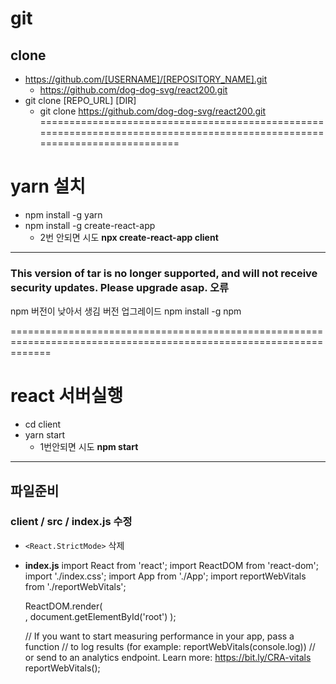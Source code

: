 # git
  ## clone
* https://github.com/[USERNAME]/[REPOSITORY_NAME].git
  * https://github.com/dog-dog-svg/react200.git
* git clone [REPO_URL] [DIR]
  * git clone https://github.com/dog-dog-svg/react200.git
==========================================================================================================================
# yarn 설치

* npm install -g yarn
* npm install -g create-react-app
  * 2번 안되면 시도 **npx create-react-app client**

-----------------------------------------------------------------------------------------------------------------------
### This version of tar is no longer supported, and will not receive security updates. Please upgrade asap. 오류
npm 버전이 낮아서 생김 버전 업그레이드
npm install -g npm

===================================================================================================================

# react 서버실행
* cd client
* yarn start
  * 1번안되면 시도 **npm start**

-------------------------------------------------------------------------------------------------------------------
## 파일준비
### client / src / index.js 수정
* `<React.StrictMode>` 삭제
* **index.js**
    import React from 'react';
    import ReactDOM from 'react-dom';
    import './index.css';
    import App from './App';
    import reportWebVitals from './reportWebVitals';

    ReactDOM.render(  
        <App />,
      document.getElementById('root')
    );

    // If you want to start measuring performance in your app, pass a function
    // to log results (for example: reportWebVitals(console.log))
    // or send to an analytics endpoint. Learn more: https://bit.ly/CRA-vitals
    reportWebVitals();
